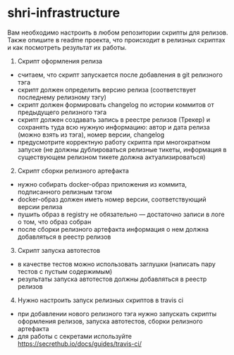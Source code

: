 # shri-infrastructure
Вам необходимо настроить в любом репозитории скрипты для релизов. Также опишите в readme проекта, что происходит в релизных скриптах и как посмотреть результат их работы.

1. Скрипт оформления релиза
* считаем, что скрипт запускается после добавления в git релизного тэга
* скрипт должен определить версию релиза (соответствует последнему релизному тэгу)
* скрипт должен формировать changelog по истории коммитов от предыдущего релизного тэга
* скрипт должен создавать запись в реестре релизов (Трекер) и сохранять туда всю нужную информацию: автор и дата релиза (можно взять из тэга), номер версии, changelog
* предусмотрите корректную работу скрипта при многократном запуске (не должны дублироваться релизные тикеты, информация в существующем релизном тикете должна актуализироваться)

2. Скрипт сборки релизного артефакта
* нужно собирать docker-образ приложения из коммита, подписанного релизным тэгом
* docker-образ должен иметь номер версии, соответствующий версии релиза
* пушить образ в registry не обязательно — достаточно записи в логе о том, что образ собран
* после сборки релизного артефакта информация о нем должна добавляться в реестр релизов

3. Скрипт запуска автотестов
* в качестве тестов можно использовать заглушки (написать пару тестов с пустым содержимым)
* результаты запуска автотестов должны добавляться в реестр релизов

4. Нужно настроить запуск релизных скриптов в travis ci
* при добавлении нового релизного тэга нужно запускать скрипты оформления релизов, запуска автотестов, сборки релизного артефакта
* для работы с секретами используйте https://secrethub.io/docs/guides/travis-ci/

